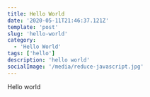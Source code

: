 ```yaml
---
title: Hello World
date: '2020-05-11T21:46:37.121Z'
template: 'post'
slug: 'hello-world'
category:
  - 'Hello World'
tags: ['hello']
description: 'hello world'
socialImage: '/media/reduce-javascript.jpg'
---
```


Hello world

